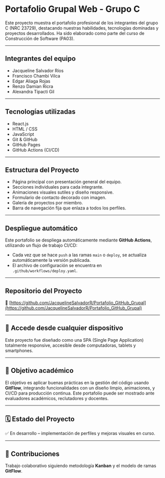 # Portafolio Grupal Web - Grupo C

Este proyecto muestra el portafolio profesional de los integrantes del grupo C (NRC 23729), destacando nuestras habilidades, tecnologías dominadas y proyectos desarrollados. Ha sido elaborado como parte del curso de Construcción de Software (PA03).

---

## Integrantes del equipo

- Jacqueline Salvador Ríos
- Francisco Chambi Vilca
- Edgar Aliaga Rojas
- Renzo Damian Ricra
- Alexandra Tipacti Gil

---

## Tecnologías utilizadas

- React.js
- HTML / CSS
- JavaScript
- Git & GitHub
- GitHub Pages
- GitHub Actions (CI/CD)

---

## Estructura del Proyecto

- Página principal con presentación general del equipo.
- Secciones individuales para cada integrante.
- Animaciones visuales sutiles y diseño responsive.
- Formulario de contacto decorado con imagen.
- Galería de proyectos por miembro.
- Barra de navegación fija que enlaza a todos los perfiles.

---

## Despliegue automático

Este portafolio se despliega automáticamente mediante **GitHub Actions**, utilizando un flujo de trabajo CI/CD:

- Cada vez que se hace `push` a las ramas `main` o `deploy`, se actualiza automáticamente la versión publicada.
- El archivo de configuración se encuentra en `.github/workflows/deploy.yaml`.

---

## Repositorio del Proyecto

🔗 [https://github.com/JacquelineSalvadorR/Portafolio_GitHub_Grupal](https://github.com/JacquelineSalvadorR/Portafolio_GitHub_Grupal)

---

## 📱 Accede desde cualquier dispositivo

Este proyecto fue diseñado como una SPA (Single Page Application) totalmente responsive, accesible desde computadoras, tablets y smartphones.

---

## 📌 Objetivo académico

El objetivo es aplicar buenas prácticas en la gestión del código usando **GitFlow**, integrando funcionalidades con un diseño limpio, animaciones, y CI/CD para producción continua. Este portafolio puede ser mostrado ante evaluadores académicos, reclutadores y docentes.

---

## 🗓️ Estado del Proyecto

✅ En desarrollo – implementación de perfiles y mejoras visuales en curso.

---

## 🤝 Contribuciones

Trabajo colaborativo siguiendo metodología **Kanban** y el modelo de ramas **GitFlow**.
